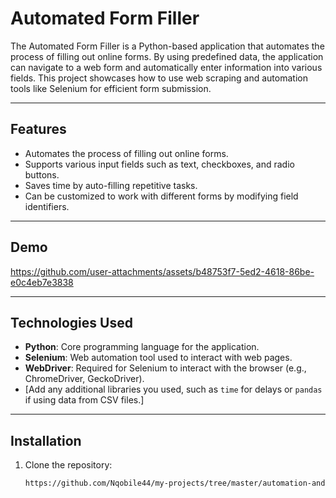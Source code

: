 # Automated Form Filler

The Automated Form Filler is a Python-based application that automates the process of filling out online forms. By using predefined data, the application can navigate to a web form and automatically enter information into various fields. This project showcases how to use web scraping and automation tools like Selenium for efficient form submission.

---

## Features

- Automates the process of filling out online forms.
- Supports various input fields such as text, checkboxes, and radio buttons.
- Saves time by auto-filling repetitive tasks.
- Can be customized to work with different forms by modifying field identifiers.

---

## Demo

https://github.com/user-attachments/assets/b48753f7-5ed2-4618-86be-e0c4eb7e3838

---

## Technologies Used

- **Python**: Core programming language for the application.
- **Selenium**: Web automation tool used to interact with web pages.
- **WebDriver**: Required for Selenium to interact with the browser (e.g., ChromeDriver, GeckoDriver).
- [Add any additional libraries you used, such as `time` for delays or `pandas` if using data from CSV files.]

---

## Installation

1. Clone the repository:
   ```bash
   https://github.com/Nqobile44/my-projects/tree/master/automation-and-alerts-projects/automated-form-filler
